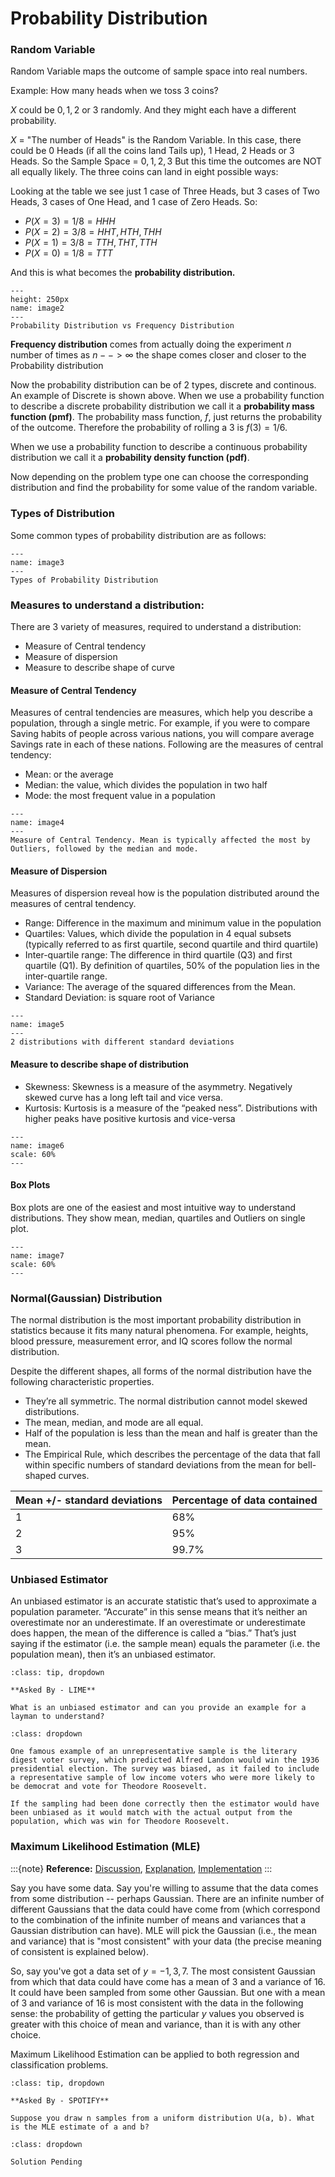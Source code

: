 # Probability Distribution

### Random Variable

Random Variable maps the outcome of sample space into real numbers.

Example: How many heads when we toss 3 coins?

$X$ could be $0, 1, 2$ or $3$ randomly.
And they might each have a different probability.

$X$ = "The number of Heads" is the Random Variable.
In this case, there could be 0 Heads (if all the coins land Tails up), 1 Head, 2 Heads or 3 Heads.
So the Sample Space = ${0, 1, 2, 3}$
But this time the outcomes are NOT all equally likely. 
The three coins can land in eight possible ways:

Looking at the table we see just 1 case of Three Heads, but 3 cases of Two Heads, 3 cases of One Head, and 1 case of Zero Heads. So:
- $P(X = 3) = 1/8 = {HHH}$
- $P(X = 2) = 3/8 = {HHT,HTH,THH}$
- $P(X = 1) = 3/8 = {TTH,THT,TTH}$
- $P(X = 0) = 1/8 = {TTT}$

And this is what becomes the **probability distribution.**

```{figure} ../Statistics/images/image2.PNG
---
height: 250px
name: image2
---
Probability Distribution vs Frequency Distribution
```

**Frequency distribution** comes from actually doing the experiment $n$ number of times as $n --> \infty$ the shape comes closer and closer to the Probability distribution

Now the probability distribution can be of 2 types, discrete and continous. An example of Discrete is shown above. When we use a probability function to describe a discrete probability distribution we call it a **probability mass function (pmf)**. The probability mass function, $f$, just returns the probability of the outcome. Therefore the probability of rolling a $3$ is $f(3) = 1/6$.

When we use a probability function to describe a continuous probability distribution we call it a **probability density function (pdf)**.

Now depending on the problem type one can choose the corresponding distribution and find the probability for some value of the random variable.


### Types of Distribution
Some common types of probability distribution are as follows:

```{figure} ../Statistics/images/image3.PNG
---
name: image3
---
Types of Probability Distribution
```

### Measures to understand a distribution:

There are 3 variety of measures, required to understand a distribution:
- Measure of Central tendency
- Measure of dispersion
- Measure to describe shape of curve

#### Measure of Central Tendency

Measures of central tendencies are measures, which help you describe a population, through a single metric. For example, if you were to compare Saving habits of people across various nations, you will compare average Savings rate in each of these nations.
Following are the measures of central tendency:
- Mean: or the average
- Median: the value, which divides the population in two half
- Mode: the most frequent value in a population

```{figure} ../Statistics/images/image4.PNG
---
name: image4
---
Measure of Central Tendency. Mean is typically affected the most by Outliers, followed by the median and mode.
```

#### Measure of Dispersion

Measures of dispersion reveal how is the population distributed around the measures of central tendency.
- Range: Difference in the maximum and minimum value in the population
- Quartiles: Values, which divide the population in 4 equal subsets (typically referred to as first quartile, second quartile and third quartile)
- Inter-quartile range: The difference in third quartile (Q3) and first quartile (Q1). By definition of quartiles, 50% of the population lies in the inter-quartile range.
- Variance: The average of the squared differences from the Mean.
- Standard Deviation: is square root of Variance

```{figure} ../Statistics/images/image5.PNG
---
name: image5
---
2 distributions with different standard deviations
```

#### Measure to describe shape of distribution

- Skewness: Skewness is a measure of the asymmetry. Negatively skewed curve has a long left tail and vice versa.
- Kurtosis: Kurtosis is a measure of the “peaked ness”. Distributions with higher peaks have positive kurtosis and vice-versa

```{figure} ../Statistics/images/image6.PNG
---
name: image6
scale: 60%
---
```

#### Box Plots

Box plots are one of the easiest and most intuitive way to understand distributions. They show mean, median, quartiles and Outliers on single plot.
```{figure} ../Statistics/images/image7.PNG
---
name: image7
scale: 60%
---
```

### Normal(Gaussian) Distribution

The normal distribution is the most important probability distribution in statistics because it fits many natural phenomena. For example, heights, blood pressure, measurement error, and IQ scores follow the normal distribution.

Despite the different shapes, all forms of the normal distribution have the following characteristic properties.
- They’re all symmetric. The normal distribution cannot model skewed distributions.
- The mean, median, and mode are all equal.
- Half of the population is less than the mean and half is greater than the mean.
- The Empirical Rule, which describes the percentage of the data that fall within specific numbers of standard deviations from the mean for bell-shaped curves.

|     Mean +/- standard deviations    |     Percentage of data contained    |
|-------------------------------------|-------------------------------------|
|     1                               |     68%                             |
|     2                               |     95%                             |
|     3                               |     99.7%                           |



### Unbiased Estimator

An unbiased estimator is an accurate statistic that’s used to approximate a population parameter. “Accurate” in this sense means that it’s neither an overestimate nor an underestimate. If an overestimate or underestimate does happen, the mean of the difference is called a “bias.” That’s just saying if the estimator (i.e. the sample mean) equals the parameter (i.e. the population mean), then it’s an unbiased estimator.

```{admonition} Problem:
:class: tip, dropdown

**Asked By - LIME**

What is an unbiased estimator and can you provide an example for a layman to understand?

```

```{admonition} Solution:
:class: dropdown

One famous example of an unrepresentative sample is the literary digest voter survey, which predicted Alfred Landon would win the 1936 presidential election. The survey was biased, as it failed to include a representative sample of low income voters who were more likely to be democrat and vote for Theodore Roosevelt.

If the sampling had been done correctly then the estimator would have been unbiased as it would match with the actual output from the population, which was win for Theodore Roosevelt.
```


### Maximum Likelihood Estimation (MLE)


:::{note}
**Reference:** [Discussion](https://stats.stackexchange.com/questions/112451/maximum-likelihood-estimation-mle-in-layman-terms), [Explanation](https://www.kdnuggets.com/2019/11/probability-learning-maximum-likelihood.html), [Implementation](https://analyticsindiamag.com/maximum-likelihood-estimation-python-guide/)
:::

Say you have some data. Say you're willing to assume that the data comes from some distribution -- perhaps Gaussian. There are an infinite number of different Gaussians that the data could have come from (which correspond to the combination of the infinite number of means and variances that a Gaussian distribution can have). MLE will pick the Gaussian (i.e., the mean and variance) that is "most consistent" with your data (the precise meaning of consistent is explained below).

So, say you've got a data set of $y={−1,3,7}$. The most consistent Gaussian from which that data could have come has a mean of $3$ and a variance of $16$. It could have been sampled from some other Gaussian. But one with a mean of $3$ and variance of $16$ is most consistent with the data in the following sense: the probability of getting the particular $y$ values you observed is greater with this choice of mean and variance, than it is with any other choice.

Maximum Likelihood Estimation can be applied to both regression and classification problems.

```{admonition} Problem:
:class: tip, dropdown

**Asked By - SPOTIFY**

Suppose you draw n samples from a uniform distribution U(a, b). What is the MLE estimate of a and b?

```

```{admonition} Solution:
:class: dropdown

Solution Pending

```
